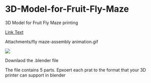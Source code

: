 # 3D-Model-for-Fruit-Fly-Maze
3D Model for Fruit Fly Maze printing


[Link Text](Attachments/FlyMazeAssemblyAnimation.gif) 

 Attachments/fly maze-assembly animation.gif

![](Attachments/FlyMazeAssemblyAnimation.gif)  
 
Downlaod the .blender file

The file contains 5 parts.
Epxoert each prat to the format that your 3D printer can support in blender
